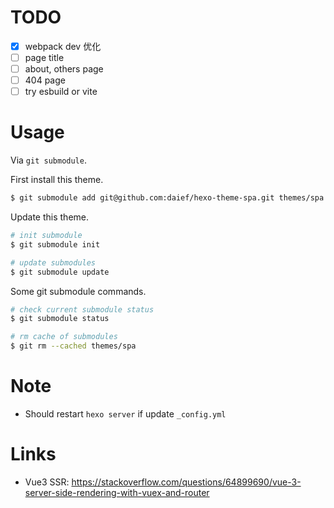 # TODO

- [x] webpack dev 优化
- [ ] page title
- [ ] about, others page
- [ ] 404 page
- [ ] try esbuild or vite

# Usage

Via `git submodule`.

First install this theme.

```bash
$ git submodule add git@github.com:daief/hexo-theme-spa.git themes/spa
```

Update this theme.

```bash
# init submodule
$ git submodule init

# update submodules
$ git submodule update
```

Some git submodule commands.

```bash
# check current submodule status
$ git submodule status

# rm cache of submodules
$ git rm --cached themes/spa

```

# Note

- Should restart `hexo server` if update `_config.yml`

# Links

- Vue3 SSR: <https://stackoverflow.com/questions/64899690/vue-3-server-side-rendering-with-vuex-and-router>
